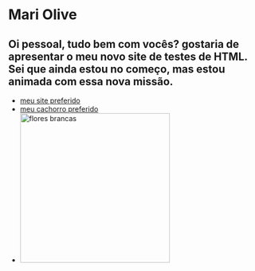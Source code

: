 <!DOCTYPE html>
<html lang="pt">
<head>
    <h1>Mari Olive</h1>
    <h2>Oi pessoal, tudo bem com vocês? gostaria de apresentar o meu novo site de testes de HTML. Sei que ainda estou no começo, mas estou animada com essa nova missão.</h2>
    <meta charset="UTF-8">
    <meta name="viewport" content="width=device-width, initial-scale=1.0">
    <title>Mari Olive</title>
    <ul>
        <li><a href="https://www.uol.com.br/">meu site preferido</a></li>
        <li><a href="https://www.petmd.com/dog/conditions/musculoskeletal/hip-dysplasia-dogs">meu cachorro preferido</a></li>
        <li><img src="./white.jpg"  width="300" height="300" alt="flores brancas"></li>
    </ul>
</head>
<body>
    
</body>
</html>
